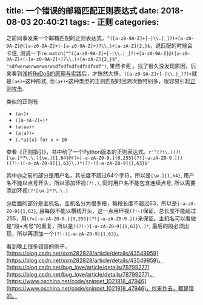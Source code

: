 title: 一个错误的邮箱匹配正则表达式
date: 2018-08-03 20:40:21
tags:
    - 正则
categories:
---
之前同事发来一个邮箱匹配的正则表达式，`^([a-z0-9A-Z]+[-|\\.|_]?)+[a-z0-9A-Z]@([a-z0-9A-Z]+(-[a-z0-9A-Z]+)?\\.)+[a-zA-Z]{2,}$`，说匹配的时候会卡住, 测试一下`re.match("^([a-z0-9A-Z]+[-|\\.|_]?)+[a-z0-9A-Z]@([a-z0-9A-Z]+(-[a-z0-9A-Z]+)?\\.)+[a-zA-Z]{2,}$", "sdfwerwerwerwerwsdfsdfsdfsdfsdfsdf")`, 果然卡死 。找了很久没发现原因，后来看到[浅析ReDoS的原理与实践](http://www.freebuf.com/articles/network/124422.html)后，才恍然大悟。`([a-z0-9A-Z]+[-|\\.|_]?)+`就是`(a+)+`这种形式, 而`(a+)+`这种类型的正则匹配时回溯次数特别多，很容易引起[正则攻击](https://en.wikipedia.org/wiki/ReDoS).

类似的正则有
* `(a+)+`
* `([a-zA-Z]+)*`
* `(a|aa)+`
* `(a|a?)+`
* `(.*a){x} for x > 10`

查看《正则指引》，书中给了一个Python版本的正则表达式。`r'^(?!\.)(?![\w.]*?\.\.)[\w.]{1,64}@(?=[-a-zA-Z0-9.]{0,255}(?![-a-zA-Z0-9.]))((?!-)[-a-zA-Z0-9]{1,63}\.)*(?!-)[-a-zA-Z0-9]{1,63}$'`

其中@之前的部分是用户名，其长度不超过64个字符，所以是`[\w.]{1,64}`, 用户名不能以点号开头，所以添加环视`(?!.)`, 同时用户名不能包含连续点号, 所以需要添加环视`(?![\w.]*?\.\.)`

@后面的部分是主机名，主机名分为很多段，每段长度不超过63，所以是`[-a-zA-Z0-9]{1,63}`, 且每段不能以横线开头，这一点用环视`(?!-)`保证，总长度不能超过255，用`(?=[-a-zA-Z0-9.]{0,255}(?![-a-zA-Z0-9.]))`来保证。主机名可以看做是"段+点号"的重复，所以是`((?!-)[-a-zA-Z0-9]{1,63}\.)*`, 最后的段必须出现，所以再添加一个`(?!-)[-a-zA-Z0-9]{1,63}`。

看到晚上很多错误的例子，[https://blog.csdn.net/xxm282828/article/details/43549959](https://blog.csdn.net/xxm282828/article/details/43549959)， [https://blog.csdn.net/bug_love/article/details/78799277](https://blog.csdn.net/bug_love/article/details/78799277)， [https://www.oschina.net/code/snippet_1021818_47946](https://www.oschina.net/code/snippet_1021818_47946)，抄来抄去，都是错的。
